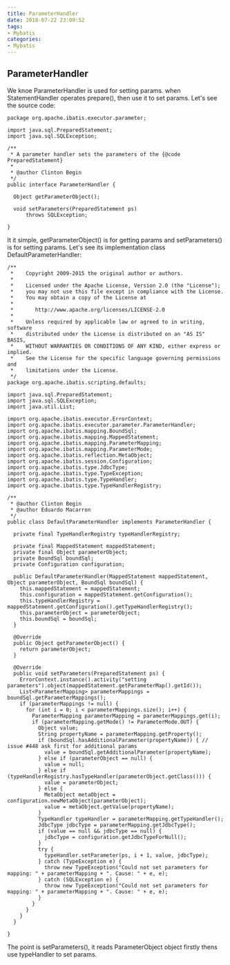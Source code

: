 ```yaml
---
title: ParameterHandler
date: 2018-07-22 23:09:52
tags:
- Mybatis
categories:
- Mybatis
---
```

## ParameterHandler
We knoe ParameterHandler is used for setting params. when StatementHandler operates prepare(), then use it to set params. Let's see the source code:

	package org.apache.ibatis.executor.parameter;
	 
	import java.sql.PreparedStatement;
	import java.sql.SQLException;
	 
	/**
	 * A parameter handler sets the parameters of the {@code PreparedStatement}
	 *
	 * @author Clinton Begin
	 */
	public interface ParameterHandler {
	 
	  Object getParameterObject();
	 
	  void setParameters(PreparedStatement ps)
	      throws SQLException;
	 
	}

It it simple, getParameterObject() is for getting params and setParameters() is for setting params. Let's see its implementation class DefaultParameterHandler:
	
	
	/**
	 *    Copyright 2009-2015 the original author or authors.
	 *
	 *    Licensed under the Apache License, Version 2.0 (the "License");
	 *    you may not use this file except in compliance with the License.
	 *    You may obtain a copy of the License at
	 *
	 *       http://www.apache.org/licenses/LICENSE-2.0
	 *
	 *    Unless required by applicable law or agreed to in writing, software
	 *    distributed under the License is distributed on an "AS IS" BASIS,
	 *    WITHOUT WARRANTIES OR CONDITIONS OF ANY KIND, either express or implied.
	 *    See the License for the specific language governing permissions and
	 *    limitations under the License.
	 */
	package org.apache.ibatis.scripting.defaults;
	 
	import java.sql.PreparedStatement;
	import java.sql.SQLException;
	import java.util.List;
	 
	import org.apache.ibatis.executor.ErrorContext;
	import org.apache.ibatis.executor.parameter.ParameterHandler;
	import org.apache.ibatis.mapping.BoundSql;
	import org.apache.ibatis.mapping.MappedStatement;
	import org.apache.ibatis.mapping.ParameterMapping;
	import org.apache.ibatis.mapping.ParameterMode;
	import org.apache.ibatis.reflection.MetaObject;
	import org.apache.ibatis.session.Configuration;
	import org.apache.ibatis.type.JdbcType;
	import org.apache.ibatis.type.TypeException;
	import org.apache.ibatis.type.TypeHandler;
	import org.apache.ibatis.type.TypeHandlerRegistry;
	 
	/**
	 * @author Clinton Begin
	 * @author Eduardo Macarron
	 */
	public class DefaultParameterHandler implements ParameterHandler {
	 
	  private final TypeHandlerRegistry typeHandlerRegistry;
	 
	  private final MappedStatement mappedStatement;
	  private final Object parameterObject;
	  private BoundSql boundSql;
	  private Configuration configuration;
	 
	  public DefaultParameterHandler(MappedStatement mappedStatement, Object parameterObject, BoundSql boundSql) {
	    this.mappedStatement = mappedStatement;
	    this.configuration = mappedStatement.getConfiguration();
	    this.typeHandlerRegistry = mappedStatement.getConfiguration().getTypeHandlerRegistry();
	    this.parameterObject = parameterObject;
	    this.boundSql = boundSql;
	  }
	 
	  @Override
	  public Object getParameterObject() {
	    return parameterObject;
	  }
	 
	  @Override
	  public void setParameters(PreparedStatement ps) {
	    ErrorContext.instance().activity("setting parameters").object(mappedStatement.getParameterMap().getId());
	    List<ParameterMapping> parameterMappings = boundSql.getParameterMappings();
	    if (parameterMappings != null) {
	      for (int i = 0; i < parameterMappings.size(); i++) {
	        ParameterMapping parameterMapping = parameterMappings.get(i);
	        if (parameterMapping.getMode() != ParameterMode.OUT) {
	          Object value;
	          String propertyName = parameterMapping.getProperty();
	          if (boundSql.hasAdditionalParameter(propertyName)) { // issue #448 ask first for additional params
	            value = boundSql.getAdditionalParameter(propertyName);
	          } else if (parameterObject == null) {
	            value = null;
	          } else if (typeHandlerRegistry.hasTypeHandler(parameterObject.getClass())) {
	            value = parameterObject;
	          } else {
	            MetaObject metaObject = configuration.newMetaObject(parameterObject);
	            value = metaObject.getValue(propertyName);
	          }
	          TypeHandler typeHandler = parameterMapping.getTypeHandler();
	          JdbcType jdbcType = parameterMapping.getJdbcType();
	          if (value == null && jdbcType == null) {
	            jdbcType = configuration.getJdbcTypeForNull();
	          }
	          try {
	            typeHandler.setParameter(ps, i + 1, value, jdbcType);
	          } catch (TypeException e) {
	            throw new TypeException("Could not set parameters for mapping: " + parameterMapping + ". Cause: " + e, e);
	          } catch (SQLException e) {
	            throw new TypeException("Could not set parameters for mapping: " + parameterMapping + ". Cause: " + e, e);
	          }
	        }
	      }
	    }
	  }
	 
	}

The point is setParameters(), it reads ParameterObject object firstly thens use typeHandler to set params.
